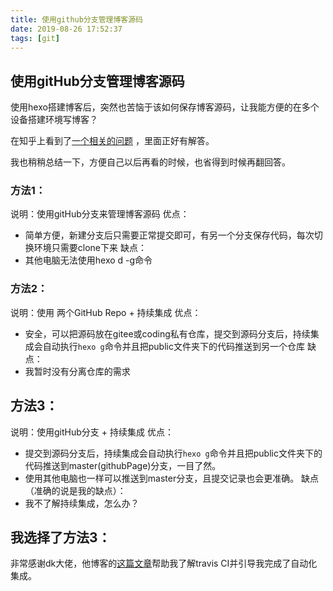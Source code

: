 ```yaml
---
title: 使用github分支管理博客源码
date: 2019-08-26 17:52:37
tags: [git]
---
```


## 使用gitHub分支管理博客源码

使用hexo搭建博客后，突然也苦恼于该如何保存博客源码，让我能方便的在多个设备搭建环境写博客？

在知乎上看到了[一个相关的问题](https://www.zhihu.com/question/21193762) ，里面正好有解答。

我也稍稍总结一下，方便自己以后再看的时候，也省得到时候再翻回答。

<!-- more -->

### 方法1：

说明：使用gitHub分支来管理博客源码
优点：
 - 简单方便，新建分支后只需要正常提交即可，有另一个分支保存代码，每次切换环境只需要clone下来
缺点：
 - 其他电脑无法使用hexo d -g命令

### 方法2：

说明：使用 两个GitHub Repo + 持续集成
优点：
 - 安全，可以把源码放在gitee或coding私有仓库，提交到源码分支后，持续集成会自动执行``hexo g``命令并且把public文件夹下的代码推送到另一个仓库
缺点：
 - 我暂时没有分离仓库的需求


## 方法3：

说明：使用gitHub分支 + 持续集成
优点：
 - 提交到源码分支后，持续集成会自动执行``hexo g``命令并且把public文件夹下的代码推送到master(githubPage)分支，一目了然。
 - 使用其他电脑也一样可以推送到master分支，且提交记录也会更准确。
缺点（准确的说是我的缺点）：
 - 我不了解持续集成，怎么办？


## 我选择了方法3：

非常感谢dk大佬，他博客的[这篇文章](https://blog.dkvirus.top/ops/website/travis.html)帮助我了解travis CI并引导我完成了自动化集成。



